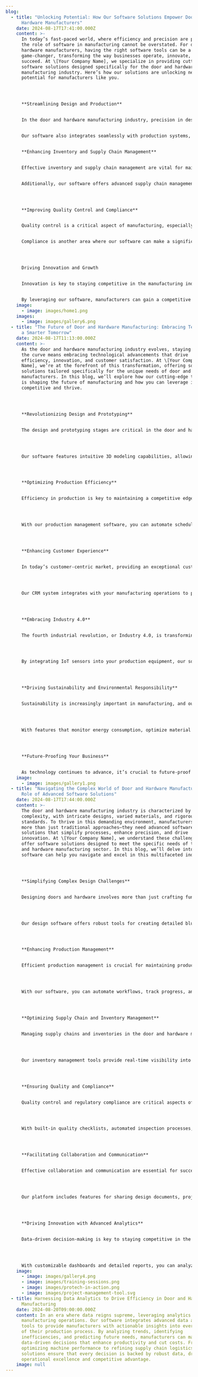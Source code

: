 ```yaml
---
blog:
  - title: "Unlocking Potential: How Our Software Solutions Empower Door and
      Hardware Manufacturers"
    date: 2024-08-17T17:41:00.000Z
    content: >-
      In today’s fast-paced world, where efficiency and precision are paramount,
      the role of software in manufacturing cannot be overstated. For door and
      hardware manufacturers, having the right software tools can be a
      game-changer, transforming the way businesses operate, innovate, and
      succeed. At \[Your Company Name], we specialize in providing cutting-edge
      software solutions designed specifically for the door and hardware
      manufacturing industry. Here’s how our solutions are unlocking new
      potential for manufacturers like you.




      **Streamlining Design and Production**


      In the door and hardware manufacturing industry, precision in design and production is crucial. Our software solutions offer advanced design tools that allow manufacturers to create detailed, accurate blueprints with ease. With features like real-time 3D modeling and automated design templates, manufacturers can visualize their products before they are produced, reducing errors and ensuring that the final product meets specifications.


      Our software also integrates seamlessly with production systems, enabling manufacturers to manage and track the entire production process. From material requirements to machine settings, our software helps ensure that every step is optimized for efficiency and quality. By automating routine tasks and providing actionable insights, we help manufacturers reduce production time and costs, leading to increased profitability.


      **Enhancing Inventory and Supply Chain Management**


      Effective inventory and supply chain management are vital for maintaining smooth operations and meeting customer demands. Our software solutions include robust inventory management tools that provide real-time visibility into stock levels, order status, and supplier performance. This allows manufacturers to make informed decisions, optimize inventory levels, and avoid costly disruptions.


      Additionally, our software offers advanced supply chain management features, such as demand forecasting and supplier collaboration tools. These features help manufacturers anticipate and respond to market changes, ensuring that they have the right materials on hand when needed and reducing lead times.




      **Improving Quality Control and Compliance**


      Quality control is a critical aspect of manufacturing, especially in the door and hardware industry where safety and durability are paramount. Our software solutions include comprehensive quality control modules that allow manufacturers to monitor and manage product quality throughout the production process. With built-in inspection checklists, automated testing procedures, and detailed reporting capabilities, our software helps ensure that products meet industry standards and regulatory requirements.


      Compliance is another area where our software can make a significant impact. Our solutions are designed to help manufacturers stay up-to-date with the latest industry regulations and standards, making it easier to maintain compliance and avoid potential fines or legal issues.




      Driving Innovation and Growth


      Innovation is key to staying competitive in the manufacturing industry. Our software solutions are built with flexibility and scalability in mind, enabling manufacturers to adapt to changing market conditions and explore new opportunities. Whether it’s developing new product lines, entering new markets, or adopting advanced manufacturing techniques, our software provides the tools and insights needed to drive growth and innovation.


      By leveraging our software, manufacturers can gain a competitive edge, enhance their operational efficiency, and deliver high-quality products that meet the needs of their customers. We are committed to helping door and hardware manufacturers unlock their full potential and achieve their business goals.
    image:
      - image: images/home1.png
    images:
      - image: images/gallery6.png
  - title: "The Future of Door and Hardware Manufacturing: Embracing Technology for
      a Smarter Tomorrow"
    date: 2024-08-17T11:13:00.000Z
    content: >-
      As the door and hardware manufacturing industry evolves, staying ahead of
      the curve means embracing technological advancements that drive
      efficiency, innovation, and customer satisfaction. At \[Your Company
      Name], we’re at the forefront of this transformation, offering software
      solutions tailored specifically for the unique needs of door and hardware
      manufacturers. In this blog, we’ll explore how our cutting-edge technology
      is shaping the future of manufacturing and how you can leverage it to stay
      competitive and thrive.




      **Revolutionizing Design and Prototyping**


      The design and prototyping stages are critical in the door and hardware manufacturing process. Traditionally, these stages could be time-consuming and fraught with challenges. Our advanced design software revolutionizes this process with powerful tools that enable manufacturers to create and test designs quickly and efficiently.




      Our software features intuitive 3D modeling capabilities, allowing you to visualize and refine designs before committing to production. With simulation tools that test the functionality and durability of prototypes in a virtual environment, you can identify and address potential issues early, saving time and resources. This streamlined approach accelerates the development cycle, helping you bring innovative products to market faster.




      **Optimizing Production Efficiency**


      Efficiency in production is key to maintaining a competitive edge. Our software solutions are designed to optimize every aspect of the production process, from scheduling and resource management to quality control and maintenance.




      With our production management software, you can automate scheduling, track production progress in real-time, and manage resources more effectively. Our tools provide detailed analytics and insights, helping you identify bottlenecks, reduce downtime, and streamline workflows. By improving production efficiency, you can lower costs and enhance your overall operational performance.




      **Enhancing Customer Experience**


      In today’s customer-centric market, providing an exceptional customer experience is essential. Our software solutions include features that enable you to better understand and meet customer needs. From advanced CRM (Customer Relationship Management) tools to personalized order tracking and support systems, our software helps you build stronger relationships with your customers.




      Our CRM system integrates with your manufacturing operations to provide a comprehensive view of customer interactions and preferences. This allows you to offer tailored solutions and improve customer satisfaction. Additionally, our order management features ensure timely and accurate delivery, enhancing the overall customer experience.




      **Embracing Industry 4.0**


      The fourth industrial revolution, or Industry 4.0, is transforming manufacturing with the integration of digital technologies, IoT (Internet of Things), and data analytics. Our software solutions are designed to align with Industry 4.0 principles, enabling manufacturers to leverage data-driven insights and connected systems.




      By integrating IoT sensors into your production equipment, our software provides real-time data on machine performance, maintenance needs, and production quality. Advanced analytics tools help you make informed decisions and optimize operations based on data insights. Embracing Industry 4.0 technologies positions your business for future success and innovation.




      **Driving Sustainability and Environmental Responsibility**


      Sustainability is increasingly important in manufacturing, and our software solutions are designed with environmental responsibility in mind. Our tools help you track and manage resources efficiently, reduce waste, and implement sustainable practices in your production processes.




      With features that monitor energy consumption, optimize material usage, and support recycling initiatives, our software helps you minimize your environmental footprint. By adopting sustainable practices, you not only contribute to a healthier planet but also appeal to environmentally conscious customers.




      **Future-Proofing Your Business**


      As technology continues to advance, it’s crucial to future-proof your business by investing in software solutions that are adaptable and scalable. Our software is designed with flexibility in mind, allowing you to easily integrate new technologies, expand functionality, and adapt to changing market demands.
    image:
      - image: images/gallery1.png
  - title: "Navigating the Complex World of Door and Hardware Manufacturing: The
      Role of Advanced Software Solutions"
    date: 2024-08-17T17:44:00.000Z
    content: >-
      The door and hardware manufacturing industry is characterized by its
      complexity, with intricate designs, varied materials, and rigorous
      standards. To thrive in this demanding environment, manufacturers need
      more than just traditional approaches—they need advanced software
      solutions that simplify processes, enhance precision, and drive
      innovation. At \[Your Company Name], we understand these challenges and
      offer software solutions designed to meet the specific needs of the door
      and hardware manufacturing sector. In this blog, we’ll delve into how our
      software can help you navigate and excel in this multifaceted industry.




      **Simplifying Complex Design Challenges**


      Designing doors and hardware involves more than just crafting functional and aesthetically pleasing products; it requires managing complex specifications and ensuring compatibility with various components. Our software simplifies these challenges with features tailored to the unique requirements of the door and hardware industry.




      Our design software offers robust tools for creating detailed blueprints, managing complex assemblies, and performing precise measurements. With advanced simulation capabilities, you can test designs for structural integrity, performance, and compliance with industry standards—all within a virtual environment. This reduces the risk of costly errors and ensures that your designs meet the highest quality standards before moving to production.




      **Enhancing Production Management**


      Efficient production management is crucial for maintaining productivity and meeting deadlines. Our software provides comprehensive production management tools that streamline every aspect of the manufacturing process. From scheduling and resource allocation to real-time monitoring and reporting, our solutions help you stay on top of production activities.




      With our software, you can automate workflows, track progress, and optimize resource utilization. Real-time data and analytics offer insights into production efficiency, enabling you to identify areas for improvement and make informed decisions. This proactive approach helps you minimize downtime, reduce operational costs, and maintain a smooth production flow.




      **Optimizing Supply Chain and Inventory Management**


      Managing supply chains and inventories in the door and hardware manufacturing industry can be a daunting task, given the variety of materials and components involved. Our software solutions address these challenges with advanced supply chain and inventory management features.




      Our inventory management tools provide real-time visibility into stock levels, order statuses, and material usage. This helps you avoid stockouts, reduce excess inventory, and manage procurement more effectively. Our supply chain management features, including demand forecasting and supplier collaboration, ensure that you have the right materials at the right time, keeping your production line running smoothly.




      **Ensuring Quality and Compliance**


      Quality control and regulatory compliance are critical aspects of manufacturing doors and hardware. Our software includes powerful quality management features that help you maintain high standards and adhere to industry regulations.




      With built-in quality checklists, automated inspection processes, and detailed reporting, our software enables you to monitor product quality at every stage of production. Compliance tracking tools ensure that your products meet relevant standards and regulations, reducing the risk of non-compliance and associated penalties.




      **Facilitating Collaboration and Communication**


      Effective collaboration and communication are essential for successful manufacturing operations. Our software enhances these aspects by offering integrated communication tools and collaborative features that streamline interactions between teams and stakeholders.




      Our platform includes features for sharing design documents, project updates, and production schedules in real-time. This fosters better coordination between design, production, and quality assurance teams, ensuring that everyone is on the same page and working towards common goals. Improved collaboration leads to more efficient processes and faster problem resolution.




      **Driving Innovation with Advanced Analytics**


      Data-driven decision-making is key to staying competitive in the manufacturing industry. Our software leverages advanced analytics to provide valuable insights into your operations, helping you identify trends, optimize processes, and drive innovation.




      With customizable dashboards and detailed reports, you can analyze production metrics, track performance, and measure the impact of changes. These insights enable you to make informed decisions, experiment with new approaches, and continuously improve your manufacturing processes.
    image:
      - image: images/gallery4.png
      - image: images/training-sessions.png
      - image: images/protech-in-action.png
      - image: images/project-management-tool.svg
  - title: Harnessing Data Analytics to Drive Efficiency in Door and Hardware
      Manufacturing
    date: 2024-08-20T09:00:00.000Z
    content: In an era where data reigns supreme, leveraging analytics can transform
      manufacturing operations. Our software integrates advanced data analytics
      tools to provide manufacturers with actionable insights into every aspect
      of their production process. By analyzing trends, identifying
      inefficiencies, and predicting future needs, manufacturers can make
      data-driven decisions that enhance productivity and cut costs. From
      optimizing machine performance to refining supply chain logistics, our
      solutions ensure that every decision is backed by robust data, driving
      operational excellence and competitive advantage.
    image: null
---
```

